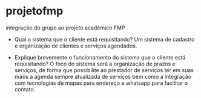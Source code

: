 # projetofmp
integração do grupo ao projeto acadêmico FMP

- Qual o sistema que o cliente está requisitando?
Um sistema de cadastro e organização de clientes e serviços agendados.

- Explique brevemente o funcionamento do sistema que o cliente está requisitando?
O foco do sistema será a organização de prazos e serviços, de forma que possibilite ao prestador de serviços ter em suas mãos a agenda sempre atualizada de serviços bem como a integração com tecnologias de mapas para endereço e whatsapp para facilitar o contato.

